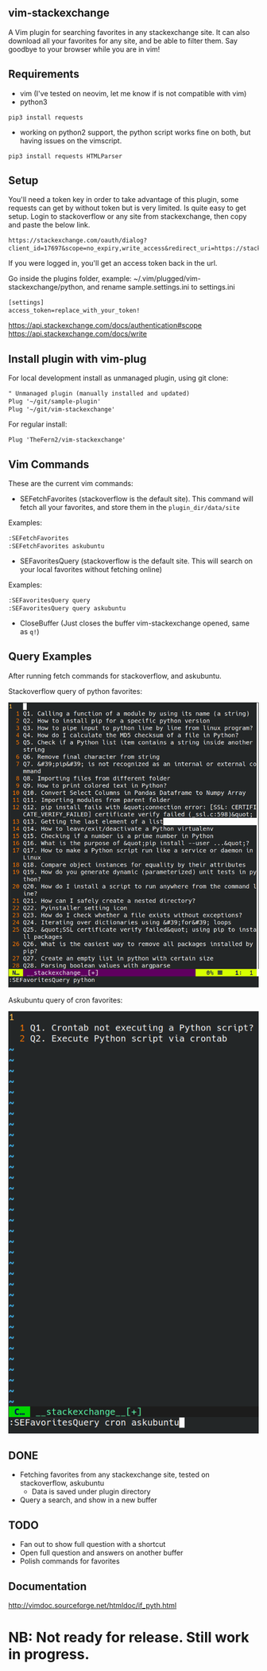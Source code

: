 ## vim-stackexchange

A Vim plugin for searching favorites in any stackexchange site.
It can also download all your favorites for any site, and be able to filter them. Say goodbye to your browser while you are in vim!

## Requirements

- vim (I've tested on neovim, let me know if is not compatible with vim)
- python3
```
pip3 install requests
```

- working on python2 support, the python script works fine on both, but having issues on the vimscript.
```
pip3 install requests HTMLParser
```

## Setup

You'll need a token key in order to take advantage of this plugin, some requests can get by without token but is very limited. Is quite easy to get setup. Login to stackoverflow or any site from stackexchange, then copy and paste the below link.

```
https://stackexchange.com/oauth/dialog?client_id=17697&scope=no_expiry,write_access&redirect_uri=https://stackexchange.com/oauth/login_success/
```

If you were logged in, you'll get an access token back in the url.

Go inside the plugins folder, example: ~/.vim/plugged/vim-stackexchange/python, and
rename sample.settings.ini to settings.ini

```
[settings]
access_token=replace_with_your_token!
```

https://api.stackexchange.com/docs/authentication#scope
https://api.stackexchange.com/docs/write

## Install plugin with vim-plug

For local development install as unmanaged plugin, using git clone:

```
" Unmanaged plugin (manually installed and updated)
Plug '~/git/sample-plugin'
Plug '~/git/vim-stackexchange'
```

For regular install:
```
Plug 'TheFern2/vim-stackexchange'
```


## Vim Commands

These are the current vim commands:

- SEFetchFavorites (stackoverflow is the default site). This command will fetch all your favorites, and store them in the `plugin_dir/data/site`

Examples:

```
:SEFetchFavorites
:SEFetchFavorites askubuntu
```

- SEFavoritesQuery (stackoverflow is the default site. This will search on your local favorites without fetching online)

Examples:

```
:SEFavoritesQuery query
:SEFavoritesQuery query askubuntu
```

- CloseBuffer (Just closes the buffer vim-stackexchange opened, same as `q!`)

## Query Examples

After running fetch commands for stackoverflow, and askubuntu.

Stackoverflow query of python favorites:

![stackoverflow](/images/stackoverflow.png)

Askubuntu query of cron favorites:

![askubuntu](/images/askubuntu.png)

## DONE

- Fetching favorites from any stackexchange site, tested on stackoverflow, askubuntu
  - Data is saved under plugin directory
- Query a search, and show in a new buffer

## TODO

- Fan out to show full question with a shortcut
- Open full question and answers on another buffer
- Polish commands for favorites

## Documentation

http://vimdoc.sourceforge.net/htmldoc/if_pyth.html

# NB: Not ready for release. Still work in progress.
